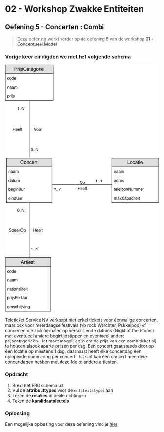 # 02 - Workshop Zwakke Entiteiten

## Oefening 5 - Concerten : Combi
> Deze oefening werkt verder op de oefening 5 van de workshop [01 - Conceptueel Model](../01-conceptueel_model/exercises.md)

### Vorige keer eindigden we met het volgende schema
<img src="../../01-conceptueel_model/solutions/exercise-5.svg">

Teleticket Service NV verkoopt niet enkel tickets voor éénmalige concerten, maar ook voor meerdaagse festivals (vb rock Werchter, Pukkelpop) of concerten die zich herhalen op verschillende datums (Night of the Proms) met eventueel andere begintijdstippen en eventueel andere prijscategorieën. Het moet mogelijk zijn om de prijs van een combiticket bij te houden alsook aparte prijzen per dag.​ Een concert gaat steeds door op één locatie op minstens 1 dag, daarnaast heeft elke concertdag een oplopende nummering per concert. Tot slot kan één concert meerdere concertdagen hebben met dezelfde of andere artiesten. 
### Opdracht
1. Breid het ERD schema uit.
2. Vul de **attribuuttypes** voor de `entiteitstypes` aan
3. Teken de **relaties** in beide richtingen
4. Teken de **kandidaatsleutels**

### Oplossing
Een mogelijke oplossing voor deze oefening vind je [hier](../solutions/exercise-5.md)
